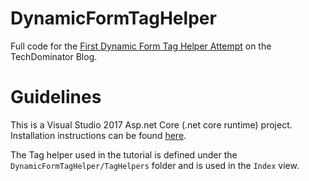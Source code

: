 # DynamicFormTagHelper
  
Full code for the [First Dynamic Form Tag Helper Attempt](http://blog.techdominator.com/article/first-dynamic-form-tag-helper-attempt.html) on the TechDominator Blog.

# Guidelines
This is a Visual Studio 2017 Asp.net Core (.net core runtime) project. Installation instructions can be found [here](https://docs.microsoft.com/en-us/aspnet/core/tutorials/first-mvc-app/start-mvc).

The Tag helper used in the tutorial is defined under the `DynamicFormTagHelper/TagHelpers` folder and is used in the `Index` view.
